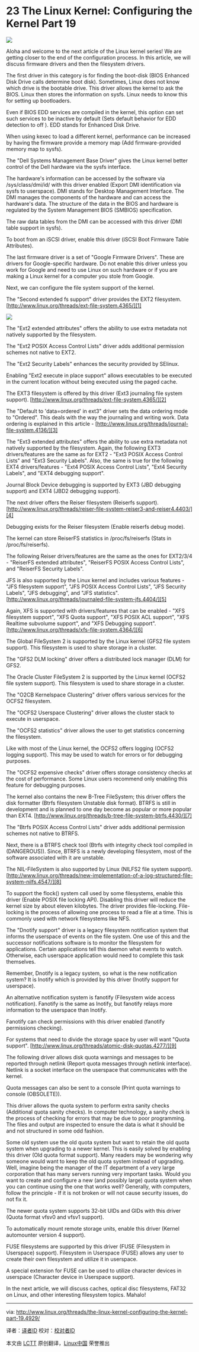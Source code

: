 23 The Linux Kernel: Configuring the Kernel Part 19
================================================================================
![](http://www.linux.org/attachments/slide-jpg.626/)

Aloha and welcome to the next article of the Linux kernel series! We are getting closer to the end of the configuration process. In this article, we will discuss firmware drivers and then the filesystem drivers.

The first driver in this category is for finding the boot-disk (BIOS Enhanced Disk Drive calls determine boot disk). Sometimes, Linux does not know which drive is the bootable drive. This driver allows the kernel to ask the BIOS. Linux then stores the information on sysfs. Linux needs to know this for setting up bootloaders.

Even if BIOS EDD services are compiled in the kernel, this option can set such services to be inactive by default (Sets default behavior for EDD detection to off ). EDD stands for Enhanced Disk Drive.

When using kexec to load a different kernel, performance can be increased by having the firmware provide a memory map (Add firmware-provided memory map to sysfs).

The "Dell Systems Management Base Driver" gives the Linux kernel better control of the Dell hardware via the sysfs interface.

The hardware's information can be accessed by the software via /sys/class/dmi/id/ with this driver enabled (Export DMI identification via sysfs to userspace). DMI stands for Desktop Management Interface. The DMI manages the components of the hardware and can access the hardware's data. The structure of the data in the BIOS and hardware is regulated by the System Management BIOS (SMBIOS) specification.

The raw data tables from the DMI can be accessed with this driver (DMI table support in sysfs).

To boot from an iSCSI driver, enable this driver (iSCSI Boot Firmware Table Attributes).

The last firmware driver is a set of "Google Firmware Drivers". These are drivers for Google-specific hardware. Do not enable this driver unless you work for Google and need to use Linux on such hardware or if you are making a Linux kernel for a computer you stole from Google.

Next, we can configure the file system support of the kernel.

The "Second extended fs support" driver provides the EXT2 filesystem. [http://www.linux.org/threads/ext-file-system.4365/][1]

![](http://www.linux.org/attachments/kernel_19-png.627/)

The "Ext2 extended attributes" offers the ability to use extra metadata not natively supported by the filesystem.

The "Ext2 POSIX Access Control Lists" driver adds additional permission schemes not native to EXT2.

The "Ext2 Security Labels" enhances the security provided by SElinux.

Enabling "Ext2 execute in place support" allows executables to be executed in the current location without being executed using the paged cache.

The EXT3 filesystem is offered by this driver (Ext3 journaling file system support). [http://www.linux.org/threads/ext-file-system.4365/][2]

The "Default to 'data=ordered' in ext3" driver sets the data ordering mode to "Ordered". This deals with the way the journaling and writing work. Data ordering is explained in this article - [http://www.linux.org/threads/journal-file-system.4136/][3]

The "Ext3 extended attributes" offers the ability to use extra metadata not natively supported by the filesystem. Again, the following EXT3 drivers/features are the same as for EXT2 - "Ext3 POSIX Access Control Lists" and "Ext3 Security Labels". Also, the same is true for the following EXT4 drivers/features - "Ext4 POSIX Access Control Lists", "Ext4 Security Labels", and "EXT4 debugging support".

Journal Block Device debugging is supported by EXT3 (JBD debugging support) and EXT4 (JBD2 debugging support).

The next driver offers the Reiser filesystem (Reiserfs support). [http://www.linux.org/threads/reiser-file-system-reiser3-and-reiser4.4403/][4]

Debugging exists for the Reiser filesystem (Enable reiserfs debug mode).

The kernel can store ReiserFS statistics in /proc/fs/reiserfs (Stats in /proc/fs/reiserfs).

The following Reiser drivers/features are the same as the ones for EXT2/3/4 - "ReiserFS extended attributes", "ReiserFS POSIX Access Control Lists", and "ReiserFS Security Labels".

JFS is also supported by the Linux kernel and includes various features - "JFS filesystem support", "JFS POSIX Access Control Lists", "JFS Security Labels", "JFS debugging", and "JFS statistics". [http://www.linux.org/threads/journaled-file-system-jfs.4404/][5]

Again, XFS is supported with drivers/features that can be enabled - "XFS filesystem support", "XFS Quota support", "XFS POSIX ACL support", "XFS Realtime subvolume support", and "XFS Debugging support". [http://www.linux.org/threads/xfs-file-system.4364/][6]

The Global FileSystem 2 is supported by the Linux kernel (GFS2 file system support). This filesystem is used to share storage in a cluster.

The "GFS2 DLM locking" driver offers a distributed lock manager (DLM) for GFS2.

The Oracle Cluster FileSystem 2 is supported by the Linux kernel (OCFS2 file system support). This filesystem is used to share storage in a cluster.

The "O2CB Kernelspace Clustering" driver offers various services for the OCFS2 filesystem.

The "OCFS2 Userspace Clustering" driver allows the cluster stack to execute in userspace.

The "OCFS2 statistics" driver allows the user to get statistics concerning the filesystem.

Like with most of the Linux kernel, the OCFS2 offers logging (OCFS2 logging support). This may be used to watch for errors or for debugging purposes.

The "OCFS2 expensive checks" driver offers storage consistency checks at the cost of performance. Some Linux users recommend only enabling this feature for debugging purposes.

The kernel also contains the new B-Tree FileSystem; this driver offers the disk formatter (Btrfs filesystem Unstable disk format). BTRFS is still in development and is planned to one day become as popular or more popular than EXT4. [http://www.linux.org/threads/b-tree-file-system-btrfs.4430/][7]

The "Btrfs POSIX Access Control Lists" driver adds additional permission schemes not native to BTRFS.

Next, there is a BTRFS check tool (Btrfs with integrity check tool compiled in (DANGEROUS)). Since, BTRFS is a newly developing filesystem, most of the software associated with it are unstable.

The NIL-FileSystem is also supported by Linux (NILFS2 file system support). [http://www.linux.org/threads/new-implementation-of-a-log-structured-file-system-nilfs.4547/][8]

To support the flock() system call used by some filesystems, enable this driver (Enable POSIX file locking API). Disabling this driver will reduce the kernel size by about eleven kilobytes. The driver provides file-locking. File-locking is the process of allowing one process to read a file at a time. This is commonly used with network filesystems like NFS.

The "Dnotify support" driver is a legacy filesystem notification system that informs the userspace of events on the file system. One use of this and the successor notifications software is to monitor the filesystem for applications. Certain applications tell this daemon what events to watch. Otherwise, each userspace application would need to complete this task themselves.

Remember, Dnotify is a legacy system, so what is the new notification system? It is Inotify which is provided by this driver (Inotify support for userspace).

An alternative notification system is fanotify (Filesystem wide access notification). Fanotify is the same as Inotify, but fanotify relays more information to the userspace than Inotify.

Fanotify can check permissions with this driver enabled (fanotify permissions checking).

For systems that need to divide the storage space by user will want "Quota support". [http://www.linux.org/threads/atomic-disk-quotas.4277/][9]

The following driver allows disk quota warnings and messages to be reported through netlink (Report quota messages through netlink interface). Netlink is a socket interface on the userspace that communicates with the kernel.

Quota messages can also be sent to a console (Print quota warnings to console (OBSOLETE)).

This driver allows the quota system to perform extra sanity checks (Additional quota sanity checks). In computer technology, a sanity check is the process of checking for errors that may be due to poor programming. The files and output are inspected to ensure the data is what it should be and not structured in some odd fashion.

Some old system use the old quota system but want to retain the old quota system when upgrading to a newer kernel. This is easily solved by enabling this driver (Old quota format support). Many readers may be wondering why someone would want to keep the old quota system instead of upgrading. Well, imagine being the manager of the IT department of a very large corporation that has many servers running very important tasks. Would you want to create and configure a new (and possibly large) quota system when you can continue using the one that works well? Generally, with computers, follow the principle - If it is not broken or will not cause security issues, do not fix it.

The newer quota system supports 32-bit UIDs and GIDs with this driver (Quota format vfsv0 and vfsv1 support).

To automatically mount remote storage units, enable this driver (Kernel automounter version 4 support).

FUSE filesystems are supported by this driver (FUSE (Filesystem in Userspace) support). Filesystem in Userspace (FUSE) allows any user to create their own filesystem and utilize it in userspace.

A special extension for FUSE can be used to utilize character devices in userspace (Character device in Userspace support).

In the next article, we will discuss caches, optical disc filesystems, FAT32 on Linux, and other interesting filesystem topics. Mahalo! 

--------------------------------------------------------------------------------

via: http://www.linux.org/threads/the-linux-kernel-configuring-the-kernel-part-19.4929/

译者：[译者ID](https://github.com/译者ID) 校对：[校对者ID](https://github.com/校对者ID)

本文由 [LCTT](https://github.com/LCTT/TranslateProject) 原创翻译，[Linux中国](http://linux.cn/) 荣誉推出

[1]:http://www.linux.org/threads/ext-file-system.4365/
[2]:http://www.linux.org/threads/ext-file-system.4365/
[3]:http://www.linux.org/threads/journal-file-system.4136/
[4]:http://www.linux.org/threads/reiser-file-system-reiser3-and-reiser4.4403/
[5]:http://www.linux.org/threads/journaled-file-system-jfs.4404/
[6]:http://www.linux.org/threads/xfs-file-system.4364/
[7]:http://www.linux.org/threads/b-tree-file-system-btrfs.4430/
[8]:http://www.linux.org/threads/new-implementation-of-a-log-structured-file-system-nilfs.4547/
[9]:http://www.linux.org/threads/atomic-disk-quotas.4277/